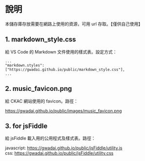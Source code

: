 # 說明

本儲存庫存放需要在網路上使用的資源，可用 url 存取。【僅供自己使用】

## 1. markdown_style.css

給 VS Code 的 Markdown 文件使用的樣式表。設定方式：

	...
	"markdown.styles": ["https://gwadai.github.io/public/markdown_style.css"],
	...

## 2. music_favicon.png

給 CKAC 網站使用的 favicon。路徑：

https://gwadai.github.io/public/images/music_favicon.png

## 3. for jsFiddle

給 jsFiddle 載入用的公用程式及樣式表。路徑：

javascript: https://gwadai.github.io/public/jsFiddle/utility.js   
css: https://gwadai.github.io/public/jsFiddle/utility.css


